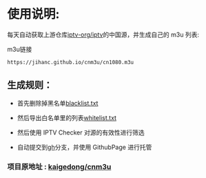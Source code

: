 # 使用说明:

每天自动获取上游仓库[iptv-org/iptv](https://github.com/iptv-org/iptv)的中国源，并生成自己的 m3u 列表:


m3u链接
```
https://jihanc.github.io/cnm3u/cn1080.m3u
```

## 生成规则：

- 首先删除掉黑名单[blacklist.txt](./blacklist.txt)

- 然后导出白名单里的列表[whitelist.txt](./whitelist.txt)

- 然后使用 IPTV Checker 对源的有效性进行筛选

- 自动提交到[gh](https://github.com/jihanc/cnm3u/tree/gh)分支，并使用 GithubPage 进行托管

### 项目原地址 : [kaigedong/cnm3u](https://github.com/kaigedong/cnm3u)
